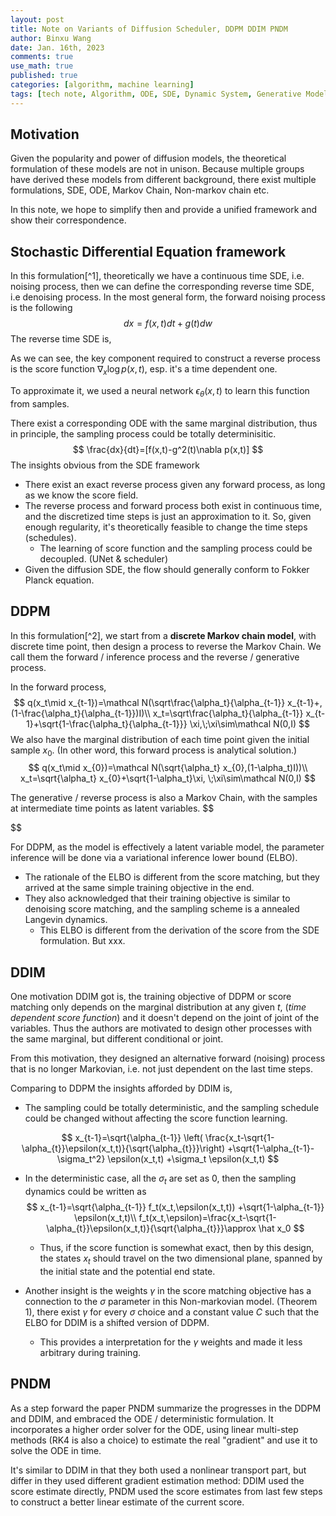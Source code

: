 ```yaml
---
layout: post
title: Note on Variants of Diffusion Scheduler, DDPM DDIM PNDM
author: Binxu Wang
date: Jan. 16th, 2023
comments: true
use_math: true
published: true
categories: [algorithm, machine learning]
tags: [tech note, Algorithm, ODE, SDE, Dynamic System, Generative Model, Diffusion model]
---
```


## Motivation

Given the popularity and power of diffusion models, the theoretical formulation of these models are not in unison. Because multiple groups have derived these models from different background, there exist multiple formulations, SDE, ODE, Markov Chain, Non-markov chain etc. 

In this note, we hope to simplify then and provide a unified framework and show their correspondence. 

## Stochastic Differential Equation framework

In this formulation[^1], theoretically we have a continuous time SDE, i.e. noising process, then we can define the corresponding reverse time SDE, i.e denoising process. In the most general form, the forward noising process is the following 
$$
dx =f(x,t)dt +g(t)dw
$$
The reverse time SDE is, 



As we can see, the key component required to construct a reverse process is the score function $\nabla_x \log p(x,t)$, esp. it's a time dependent one. 



To approximate it, we used a neural network  $\epsilon_\theta(x,t)$ to learn this function from samples. 



There exist a corresponding ODE with the same marginal distribution, thus in principle, the sampling process could be totally determinisitic. 
$$
\frac{dx}{dt}=[f(x,t)-g^2(t)\nabla p(x,t)]
$$
The insights obvious from the SDE framework

* There exist an exact reverse process given any forward process, as long as we know the score field. 
* The reverse process and forward process both exist in continuous time, and the discretized time steps is just an approximation to it. So, given enough regularity, it's theoretically feasible to change the time steps (schedules). 
  * The learning of score function and the sampling process could be decoupled. (UNet & scheduler) 
* Given the diffusion SDE, the flow should generally conform to Fokker Planck equation. 



## DDPM

In this formulation[^2], we start from a **discrete Markov chain model**, with discrete time point, then design a process to reverse the Markov Chain. We call them the forward / inference process and the reverse / generative process. 

In the forward process, 
$$
q(x_t\mid x_{t-1})=\mathcal N(\sqrt\frac{\alpha_t}{\alpha_{t-1}} x_{t-1}+,(1-\frac{\alpha_t}{\alpha_{t-1}})I)\\
x_t=\sqrt\frac{\alpha_t}{\alpha_{t-1}} x_{t-1}+\sqrt{1-\frac{\alpha_t}{\alpha_{t-1}}} \xi,\;\xi\sim\mathcal N(0,I)
$$
We also have the marginal distribution of each time point given the initial sample $x_0$. (In other word, this forward process is analytical solution.)
$$
q(x_t\mid x_{0})=\mathcal N(\sqrt{\alpha_t} x_{0},(1-\alpha_t)I))\\
x_t=\sqrt{\alpha_t} x_{0}+\sqrt{1-\alpha_t}\xi, \;\xi\sim\mathcal N(0,I)
$$




The generative / reverse process is also a Markov Chain, with the samples at intermediate time points as latent variables. 
$$

$$




For DDPM, as the model is effectively a latent variable model, the parameter inference will be done via a variational inference lower bound (ELBO). 



* The rationale of the ELBO is different from the score matching, but they arrived at the same simple training objective in the end. 
* They also acknowledged that their training objective is similar to denoising score matching, and the sampling scheme is a annealed Langevin dynamics. 
  * This ELBO is different from the derivation of the score from the SDE formulation. But xxx. 





## DDIM

One motivation DDIM got is, the training objective of DDPM or score matching only depends on the marginal distribution at any given $t$, (*time dependent score function*) and it doesn't depend on the joint of joint of the variables. Thus the authors are motivated to design other processes with the same marginal, but different conditional or joint. 



From this motivation, they designed an alternative forward (noising) process that is no longer Markovian, i.e. not just dependent on the last time steps. 





Comparing to DDPM the insights afforded by DDIM is, 

* The sampling could be totally deterministic, and the sampling schedule could be changed without affecting the score function learning. 

$$
x_{t-1}=\sqrt{\alpha_{t-1}} \left( \frac{x_t-\sqrt{1-\alpha_{t}}\epsilon(x_t,t)}{\sqrt{\alpha_{t}}}\right)
+\sqrt{1-\alpha_{t-1}-\sigma_t^2} \epsilon(x_t,t)
+\sigma_t \epsilon(x_t,t)
$$

* In the deterministic case, all the $\sigma_t$ are set as 0, then the sampling dynamics could be written as 
  $$
  x_{t-1}=\sqrt{\alpha_{t-1}} f_t(x_t,\epsilon(x_t,t))
  +\sqrt{1-\alpha_{t-1}} \epsilon(x_t,t)\\
  f_t(x_t,\epsilon)=\frac{x_t-\sqrt{1-\alpha_{t}}\epsilon(x_t,t)}{\sqrt{\alpha_{t}}}\approx \hat x_0
  $$

  * Thus, if the score function is somewhat exact, then by this design, the states $x_t$ should travel on the two dimensional plane, spanned by the initial state and the potential end state. 

* Another insight is the weights $\gamma$ in the score matching objective has a connection to the $\sigma$ parameter in this Non-markovian model. (Theorem 1), there exist $\gamma$ for every $\sigma$ choice and a constant value $C$ such that the ELBO for DDIM is a shifted version of DDPM. 

  * This provides a interpretation for the $\gamma$ weights and made it less arbitrary during training. 









## PNDM

As a step forward the paper PNDM summarize the progresses in the DDPM and DDIM, and embraced the ODE / deterministic formulation. It incorporates a higher order solver for the ODE, using linear multi-step methods (RK4 is also a choice) to estimate the real "gradient" and use it to solve the ODE in time. 

It's similar to DDIM in that they both used a nonlinear transport part, but differ in they used different gradient estimation method: DDIM used the score estimate directly, PNDM used the score estimates from last few steps to construct a better linear estimate of the current score. 

 

